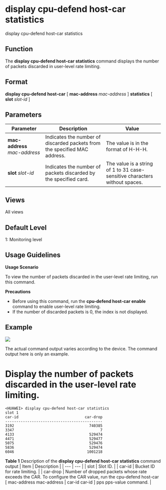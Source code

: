 display cpu-defend host-car statistics
======================================

display cpu-defend host-car statistics

Function
--------



The **display cpu-defend host-car statistics** command displays the number of packets discarded in user-level rate limiting.




Format
------

**display cpu-defend host-car** [ **mac-address** *mac-address* ] **statistics** [ **slot** *slot-id* ]


Parameters
----------

| Parameter | Description | Value |
| --- | --- | --- |
| **mac-address** *mac-address* | Indicates the number of discarded packets from the specified MAC address. | The value is in the format of H-H-H. |
| **slot** *slot-id* | Indicates the number of packets discarded by the specified card. | The value is a string of 1 to 31 case-sensitive characters without spaces. |



Views
-----

All views


Default Level
-------------

1: Monitoring level


Usage Guidelines
----------------

**Usage Scenario**

To view the number of packets discarded in the user-level rate limiting, run this command.

**Precautions**

* Before using this command, run the **cpu-defend host-car enable** command to enable user-level rate limiting.
* If the number of discarded packets is 0, the index is not displayed.

Example
-------

![](../public_sys-resources/note_3.0-en-us.png) 

The actual command output varies according to the device. The command output here is only an example.


# Display the number of packets discarded in the user-level rate limiting.
```
<HUAWEI> display cpu-defend host-car statistics
slot 1                                                                                                                             
car-id                              car-drop                                                                                        
--------------------------------------------                                                                                        
3192                                  740385                                                                                        
3347                                       7                                                                                        
4133                                  529474                                                                                        
4471                                  529477                                                                                        
5075                                  529476                                                                                        
5836                                  529474                                                                                        
6046                                 1001218

```

**Table 1** Description of the **display cpu-defend host-car statistics** command output
| Item | Description |
| --- | --- |
| slot | Slot ID. |
| car-id | Bucket ID for rate limiting. |
| car-drop | Number of dropped packets whose rate exceeds the CAR. To configure the CAR value, run the cpu-defend host-car [ mac-address mac-address | car-id car-id ] pps pps-value command. |